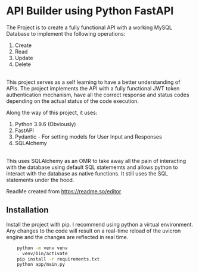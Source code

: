 
# API Builder using Python FastAPI

The Project is to create a fully functional API with a working MySQL Database to implement the following operations: 

1. Create
2. Read
3. Update
3. Delete

\
This project serves as a self learning to have a better understanding of APIs. The project implements the API with a fully functional JWT token authentication mechanism, have all the correct response and status codes depending on the actual status of the code execution.

Along the way of this project, it uses:
1. Python 3.9.6 (Obviously)
1. FastAPI
2. Pydantic - For setting models for User Input and Responses
3. SQLAlchemy

\
This uses SQLAlchemy as an OMR to take away all the pain of interacting with the database using default SQL statememts and allows python to interact with the database as native functions. It still uses the SQL statements under the hood.

ReadMe created from https://readme.so/editor
## Installation

Install the project with pip. I recommend using python a virtual environment. Any changes to the code will result on a real-time reload of the uvicron engine and the changes are reflected in real time.

```bash
    python -m venv venv
    . venv/bin/activate
    pip install -r requirements.txt
    python app/main.py

```